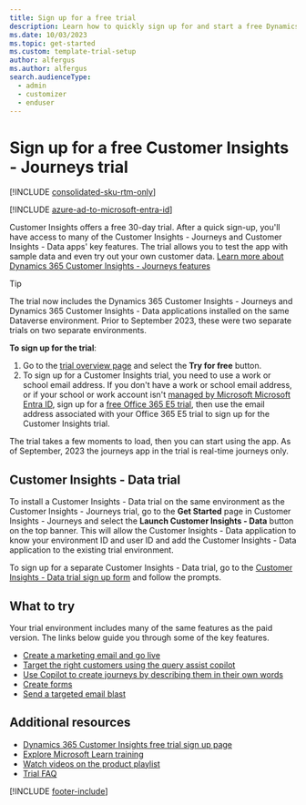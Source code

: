 ```yaml
---
title: Sign up for a free trial
description: Learn how to quickly sign up for and start a free Dynamics 365 Customer Insights - Journeys trial. Explore the app with tours and videos, and find additional learning resources.
ms.date: 10/03/2023
ms.topic: get-started
ms.custom: template-trial-setup
author: alfergus
ms.author: alfergus
search.audienceType: 
  - admin
  - customizer
  - enduser
---
```


# Sign up for a free Customer Insights - Journeys trial

[!INCLUDE [consolidated-sku-rtm-only](./includes/consolidated-sku-rtm-only.md)]

[!INCLUDE [azure-ad-to-microsoft-entra-id](./includes/azure-ad-to-microsoft-entra-id.md)]

Customer Insights offers a free 30-day trial. After a quick sign-up, you'll have access to many of the Customer Insights - Journeys and Customer Insights - Data apps' key features. The trial allows you to test the app with sample data and even try out your own customer data. [Learn more about Dynamics 365 Customer Insights - Journeys features](real-time-marketing-overview.md)

> [!TIP]
> The trial now includes the Dynamics 365 Customer Insights - Journeys and Dynamics 365 Customer Insights - Data applications installed on the same Dataverse environment. Prior to September 2023, these were two separate trials on two separate environments.

**To sign up for the trial**:

1. Go to the [trial overview page](https://dynamics.microsoft.com/ai/customer-insights/) and select the **Try for free** button.
1. To sign up for a Customer Insights trial, you need to use a work or school email address. If you don't have a work or school email address, or if your school or work account isn't [managed by Microsoft Microsoft Entra ID](https://azure.microsoft.com/services/active-directory/), sign up for a [free Office 365 E5 trial](https://www.microsoft.com/microsoft-365/enterprise/office-365-e5), then use the email address associated with your Office 365 E5 trial to sign up for the Customer Insights trial.

The trial takes a few moments to load, then you can start using the app. As of September, 2023 the journeys app in the trial is real-time journeys only.

## Customer Insights - Data trial

To install a Customer Insights - Data trial on the same environment as the Customer Insights - Journeys trial, go to the **Get Started** page in Customer Insights - Journeys and select the **Launch Customer Insights - Data** button on the top banner. This will allow the Customer Insights - Data application to know your environment ID and user ID and add the Customer Insights - Data application to the existing trial environment.

To sign up for a separate Customer Insights - Data trial, go to the [Customer Insights - Data trial sign up form](https://signup.microsoft.com/get-started/signup?SKU=036c2481-aa8a-47cd-ab43-324f0c157c2d&ali=1&RU=https%3a%2f%2fhome.ci.ai.dynamics.com%2fstart%2ftrial&products=036c2481-aa8a-47cd-ab43-324f0c157c2d&brandingId=28b276fb-d2a0-4379-a7c0-57dce33da0f9) and follow the prompts.

## What to try

Your trial environment includes many of the same features as the paid version. The links below guide you through some of the key features.

- [Create a marketing email and go live](create-marketing-email.md)
- [Target the right customers using the query assist copilot](real-time-marketing-natural-language-segments.md)
- [Use Copilot to create journeys by describing them in their own words](real-time-marketing-use-copilot-create-journey.md)
- [Create forms](real-time-marketing-form-create.md)
- [Send a targeted email blast](real-time-marketing-email-get-started.md)

## Additional resources

- [Dynamics 365 Customer Insights free trial sign up page](https://dynamics.microsoft.com/ai/customer-insights/)
- [Explore Microsoft Learn training](/training/browse/?products=dynamics-marketing)
- [Watch videos on the product playlist](https://www.youtube.com/playlist?list=PLcakwueIHoT_cV1n1es1YJt_T2A5u-XpR)
- [Trial FAQ](trial-faq.md)

[!INCLUDE [footer-include](./includes/footer-banner.md)]